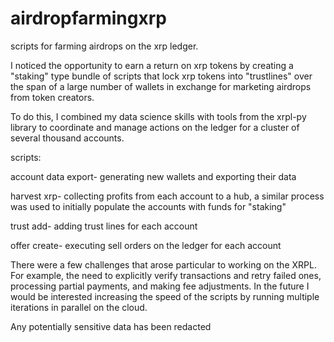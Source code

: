 # airdropfarmingxrp
scripts for farming airdrops on the xrp ledger. 

I noticed the opportunity to earn a return on xrp tokens by
creating a "staking" type bundle of scripts that lock xrp tokens into "trustlines" over the 
span of a large number of wallets in exchange for marketing airdrops from token creators. 

To do this, I combined my data science skills with tools from the xrpl-py library to coordinate
and manage actions on the ledger for a cluster of several thousand accounts.

scripts: 

account data export- generating new wallets and exporting their data

harvest xrp- collecting profits from each account to a hub, a similar process was used
to initially populate the accounts with funds for "staking"

trust add- adding trust lines for each account

offer create- executing sell orders on the ledger for each account

There were a few challenges that arose particular to working on the XRPL. 
For example, the need to explicitly verify transactions and retry failed ones, 
processing partial payments, and making fee adjustments. In the future I would be interested increasing
the speed of the scripts by running multiple iterations in parallel
on the cloud. 

Any potentially sensitive data has been redacted
